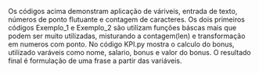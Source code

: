 Os códigos acima demonstram aplicação de váriveis, entrada de texto, números de ponto flutuante e contagem de caracteres. Os dois primeiros códigos Exemplo_1 e Exemplo_2 são utilizam funções báscas mais que podem ser muito utilizadas, misturando a contagem(len) e transformação em numeros com ponto. 
No código KPI.py mostra o calculo do bonus, utilizado varáveis como nome, salario, bonus e valor do bonus. O resultado final é formulação de uma frase a partir das variáveis.